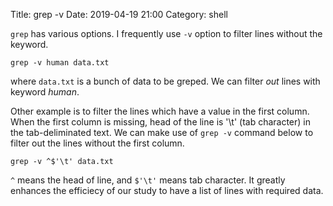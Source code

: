 Title: grep -v
Date: 2019-04-19 21:00
Category: shell

`grep` has various options.
I frequently use `-v` option to filter lines without the keyword.

```
grep -v human data.txt
```

where `data.txt` is a bunch of data to be greped.
We can filter *out* lines with keyword *human*. 

Other example is to filter the lines which have a value in the first column.
When the first column is missing, head of the line is '\t' (tab character) in the tab-deliminated text.
We can make use of `grep -v` command below to filter out the lines without the first column.

```
grep -v ^$'\t' data.txt
```

`^` means the head of line, and `$'\t'` means tab character.
It greatly enhances the efficiecy of our study to have a list of lines with required data.




